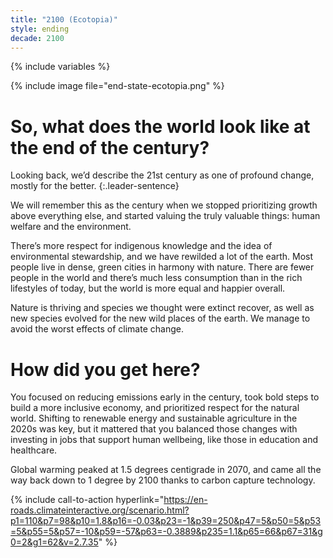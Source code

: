 ```yaml
---
title: "2100 (Ecotopia)"
style: ending
decade: 2100
---
```


{% include variables %}

{% include image file="end-state-ecotopia.png" %}

# So, what does the world look like at the end of the century?

Looking back, we’d describe the 21st century as one of profound change, mostly for the better.
{:.leader-sentence}

We will remember this as the century when we stopped prioritizing growth above everything else, and started valuing the truly valuable things: human welfare and the environment.

There’s more respect for indigenous knowledge and the idea of environmental stewardship, and we have rewilded a lot of the earth. Most people live in dense, green cities in harmony with nature. There are fewer people in the world and there’s much less consumption than in the rich lifestyles of today, but the world is more equal and happier overall.

Nature is thriving and species we thought were extinct recover, as well as new species evolved for the new wild places of the earth. We manage to avoid the worst effects of climate change.

# How did you get here?

You focused on reducing emissions early in the century, took bold steps to build a more inclusive economy, and prioritized respect for the natural world. Shifting to renewable energy and sustainable agriculture in the 2020s was key, but it mattered that you balanced those changes with investing in jobs that support human wellbeing, like those in education and healthcare.

Global warming peaked at 1.5&nbsp;degrees centigrade in 2070, and came all the way back down to 1&nbsp;degree by 2100 thanks to carbon capture technology.

{% include call-to-action
    hyperlink="https://en-roads.climateinteractive.org/scenario.html?p1=110&p7=98&p10=1.8&p16=-0.03&p23=-1&p39=250&p47=5&p50=5&p53=5&p55=5&p57=-10&p59=-57&p63=-0.3889&p235=1.1&p65=66&p67=31&g0=2&g1=62&v=2.7.35"
%}
